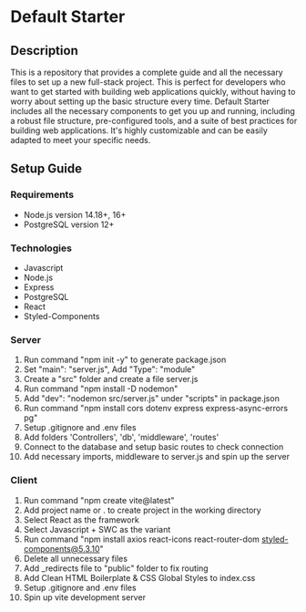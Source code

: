 # Default Starter

## Description

This is a repository that provides a complete guide and all the necessary files to set up a new full-stack project. This is perfect for developers who want to get started with building web applications quickly, without having to worry about setting up the basic structure every time. Default Starter includes all the necessary components to get you up and running, including a robust file structure, pre-configured tools, and a suite of best practices for building web applications. It's highly customizable and can be easily adapted to meet your specific needs.

## Setup Guide

### Requirements

-   Node.js version 14.18+, 16+
-   PostgreSQL version 12+

### Technologies

-   Javascript
-   Node.js
-   Express
-   PostgreSQL
-   React
-   Styled-Components

### Server

1. Run command "npm init -y" to generate package.json
2. Set "main": "server.js", Add "Type": "module"
3. Create a "src" folder and create a file server.js
4. Run command "npm install -D nodemon"
5. Add "dev": "nodemon src/server.js" under "scripts" in package.json
6. Run command "npm install cors dotenv express express-async-errors pg"
7. Setup .gitignore and .env files
8. Add folders 'Controllers', 'db', 'middleware', 'routes'
9. Connect to the database and setup basic routes to check connection
10. Add necessary imports, middleware to server.js and spin up the server

### Client

1. Run command "npm create vite@latest"
2. Add project name or . to create project in the working directory
3. Select React as the framework
4. Select Javascript + SWC as the variant
5. Run command "npm install axios react-icons react-router-dom styled-components@5.3.10"
6. Delete all unnecessary files
7. Add \_redirects file to "public" folder to fix routing
8. Add Clean HTML Boilerplate & CSS Global Styles to index.css
9. Setup .gitignore and .env files
10. Spin up vite development server
